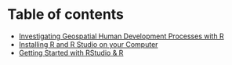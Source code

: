 # Table of contents

* [Investigating Geospatial Human Development Processes with R](README.md)
* [Installing R and R Studio on your Computer](an-introduction-to-r-from-a-spatial-perspective.md)
* [Getting Started with RStudio & R](getting-started-with-r.md)

